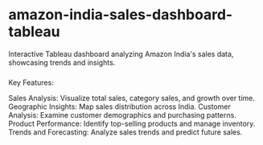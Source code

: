 # amazon-india-sales-dashboard-tableau
Interactive Tableau dashboard analyzing Amazon India's sales data, showcasing trends and insights.


###

Key Features:

Sales Analysis: Visualize total sales, category sales, and growth over time.
Geographic Insights: Map sales distribution across India.
Customer Analysis: Examine customer demographics and purchasing patterns.
Product Performance: Identify top-selling products and manage inventory.
Trends and Forecasting: Analyze sales trends and predict future sales.
